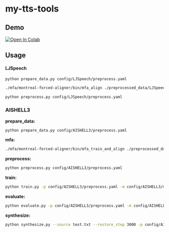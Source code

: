 # my-tts-tools



## Demo

[![Open In Colab](https://colab.research.google.com/assets/colab-badge.svg)](https://colab.research.google.com/github/OlaWod/my-tts-tools/blob/master/demo.ipynb)



## Usage

#### LJSpeech
```bash
python prepare_data.py config/LJSpeech/preprocess.yaml
```

```bash
./mfa/montreal-forced-aligner/bin/mfa_align ./preprocessed_data/LJSpeech/data ./mytext/lexicon/librispeech-lexicon.txt english ./preprocessed_data/LJSpeech/textgrid
```

```bash
python preprocess.py config/LJSpeech/preprocess.yaml
```

### AISHELL3

**prepare_data:**
```bash
python prepare_data.py config/AISHELL3/preprocess.yaml
```

**mfa:**
```bash
./mfa/montreal-forced-aligner/bin/mfa_train_and_align ./preprocessed_data/AISHELL3/data ./mytext/lexicon/pinyin-lexicon-r.txt ./preprocessed_data/AISHELL3/textgrid
```

**preprocess:**
```bash
python preprocess.py config/AISHELL3/preprocess.yaml
```

**train:**
```bash
python train.py -p config/AISHELL3/preprocess.yaml -m config/AISHELL3/model.yaml -t config/AISHELL3/train.yaml
```

**evaluate:**
```bash
python evaluate.py -p config/AISHELL3/preprocess.yaml -m config/AISHELL3/model.yaml -t config/AISHELL3/train.yaml
```

**synthesize:**
```bash
python synthesize.py --source test.txt --restore_step 3000 -p config/AISHELL3/preprocess.yaml -m config/AISHELL3/model.yaml -t config/AISHELL3/train.yaml
```